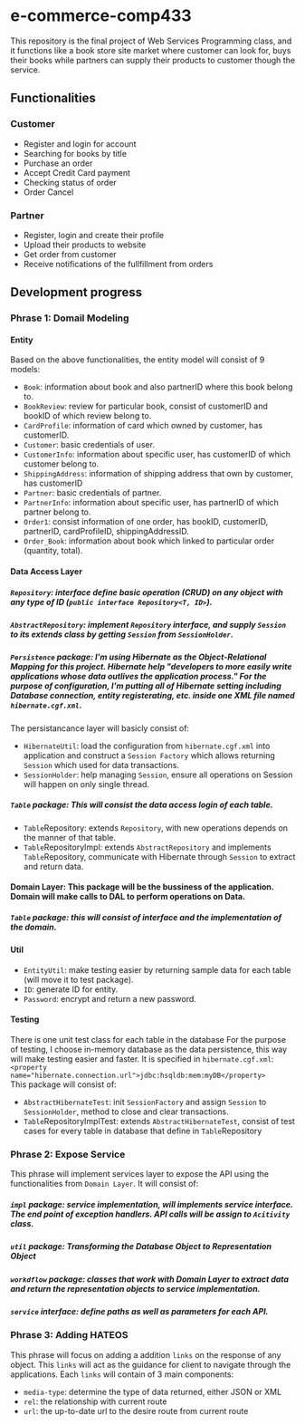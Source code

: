 # e-commerce-comp433

This repository is the final project of Web Services Programming class, and it functions like a book store site market where customer can look for, buys their books while partners can supply their products to customer though the service.

## Functionalities
### Customer
* Register and login for account
* Searching for books by title
* Purchase an order
* Accept Credit Card payment
* Checking status of order
* Order Cancel
### Partner
* Register, login and create their profile
* Upload their products to website
* Get order from customer
* Receive notifications of the fullfillment from orders

## Development progress
### Phrase 1: Domail Modeling
#### Entity
Based on the above functionalities, the entity model will consist of 9 models: 
* `Book`: information about book and also partnerID where this book belong to.
* `BookReview`: review for particular book, consist of customerID and bookID of which review belong to.
* `CardProfile`: information of card which owned by customer, has customerID.
* `Customer`: basic credentials of user.
* `CustomerInfo`: information about specific user, has customerID of which customer belong to.
* `ShippingAddress`: information of shipping address that own by customer, has customerID
* `Partner`: basic credentials of partner.
* `PartnerInfo`: information about specific user, has partnerID of which partner belong to.
* `Order1`: consist information of one order, has bookID, customerID, partnerID, cardProfileID, shippingAddressID.
* `Order_Book`: information about book which linked to particular order (quantity, total).
#### Data Access Layer
##### `Repository`: interface define basic operation (CRUD) on any object with any type of ID (`public interface Repository<T, ID>`).
##### `AbstractRepository`: implement `Repository` interface, and supply `Session` to its extends class by getting `Session` from `SessionHolder`.
##### `Persistence` package: I'm using Hibernate as the Object-Relational Mapping for this project. Hibernate help "developers to more easily write applications whose data outlives the application process." For the purpose of configuration, I'm putting all of Hibernate setting including Database connection, entity registerating, etc. inside one XML file named `hibernate.cgf.xml`.
The persistancance layer will basicly consist of:
* `HibernateUtil`: load the configuration from `hibernate.cgf.xml` into application and construct a `Session Factory` which allows returning `Session` which used for data transactions.
* `SessionHolder`: help managing `Session`, ensure all operations on Session will happen on only single thread.
##### `Table` package: This will consist the data access login of each table.
* `Table`Repository: extends `Repository`, with new operations depends on the manner of that table.
* `Table`RepositoryImpl: extends `AbstractRepository` and implements `Table`Repository, communicate with Hibernate through `Session` to extract and return data.

#### Domain Layer: This package will be the bussiness of the application. Domain will make calls to DAL to perform operations on Data.
##### `Table` package: this will consist of interface and the implementation of the domain. 

#### Util
* `EntityUtil`: make testing easier by returning sample data for each table (will move it to test package).
* `ID`: generate ID for entity.
* `Password`: encrypt and return a new password.
#### Testing
There is one unit test class for each table in the database
For the purpose of testing, I choose in-memory database as the data persistence, this way will make testing easier and faster. It is specified in `hibernate.cgf.xml`: 
`
<property name="hibernate.connection.url">jdbc:hsqldb:mem:myDB</property>   
`
This package will consist of:
* `AbstractHibernateTest`: init `SessionFactory` and assign `Session` to `SessionHolder`, method to close and clear transactions.
* `Table`RepositoryImplTest: extends `AbstractHibernateTest`, consist of test cases for every table in database that define in `Table`Repository
### Phrase 2: Expose Service
This phrase will implement services layer to expose the API using the functionalities from `Domain Layer`. It will consist of:
##### `impl` package: service implementation, will implements service interface. The end point of exception handlers. API calls will be assign to `Acitivity` class.
##### `util` package: Transforming the Database Object to Representation Object
##### `workdflow` package: classes that work with Domain Layer to extract data and return the representation objects to service implementation.
##### `service` interface: define paths as well as parameters for each API.
### Phrase 3: Adding HATEOS
This phrase will focus on adding a addition `links` on the response of any object. This `links` will act as the guidance for client to navigate through the applications.
Each `links` will contain of 3 main components:
- `media-type`: determine the type of data returned, either JSON or XML
- `rel`: the relationship with current route
- `url`: the up-to-date url to the desire route from current route
